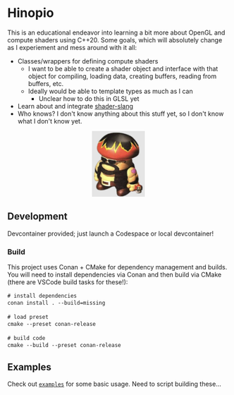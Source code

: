 # Hinopio

This is an educational endeavor into learning a bit more about OpenGL and compute shaders using C++20. Some goals, which will absolutely change as I experiement and mess around with it all:

* Classes/wrappers for defining compute shaders
    * I want to be able to create a shader object and interface with that object for compiling, loading data, creating buffers, reading from buffers, etc.
    * Ideally would be able to template types as much as I can
        * Unclear how to do this in GLSL yet
* Learn about and integrate [shader-slang](https://shader-slang.org/)
* Who knows? I don't know anything about this stuff yet, so I don't know what I don't know yet.

<center><img src="hinopio.png" width="120"></center>

## Development

Devcontainer provided; just launch a Codespace or local devcontainer!

### Build

This project uses Conan + CMake for dependency management and builds. You will need to install dependencies via Conan and then build via CMake (there are VSCode build tasks for these!):

```shell
# install dependencies
conan install . --build=missing

# load preset
cmake --preset conan-release

# build code
cmake --build --preset conan-release
```

## Examples

Check out [`examples`](./exmaples) for some basic usage. Need to script building these...
